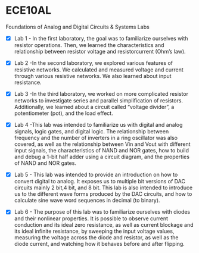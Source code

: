 # ECE10AL
Foundations of Analog and Digital Circuits &amp; Systems Labs

- [x] Lab 1 - In the first laboratory, the goal was to familiarize ourselves with resistor operations. Then, we learned the characteristics and relationship between resistor voltage and resistorcurrent (Ohm’s law). 

- [x] Lab 2 -In the second laboratory, we explored various features of resistive networks. We calculated and measured voltage and current through various resistive networks. We also learned about input resistance.

- [x] Lab 3 -In the third laboratory, we worked on more complicated resistor networks to investigate series and parallel simplification of resistors. Additionally, we learned about a circuit called “voltage divider”, a potentiometer (pot), and the load effect. 

- [x] Lab 4 -This lab was intended to familiarize us with digital and analog signals, logic gates, and digital logic. The relationship between frequency and the number of inverters in a ring oscillator was also covered, as well as the relationship between Vin and Vout with different input signals, the characteristics of NAND and NOR gates, how to build and debug a 1-bit half adder using a circuit diagram, and the properties of NAND and NOR gates.

- [x] Lab 5 - This lab was intended to provide an introduction on how to convert digital to analog. It exposes us to multiple bit versions of DAC circuits mainly 2 bit,4 bit, and 8 bit. This lab is also intended to introduce us to the different wave forms produced by the DAC circuits, and how to calculate sine wave word sequences in decimal (to binary).

- [x] Lab 6 - The purpose of this lab was to familiarize ourselves with diodes and their nonlinear properties. It is possible to observe current conduction and its ideal zero resistance, as well as current blockage and its ideal infinite resistance, by sweeping the input voltage values, measuring the voltage across the diode and resistor, as well as the diode current, and watching how it behaves before and after flipping.
